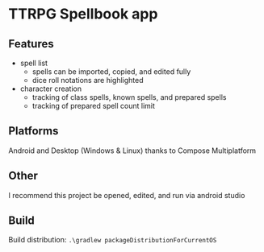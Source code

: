 # TTRPG Spellbook app

## Features
- spell list
  - spells can be imported, copied, and edited fully
  - dice roll notations are highlighted
- character creation
  - tracking of class spells, known spells, and prepared spells
  - tracking of prepared spell count limit

## Platforms
Android and Desktop (Windows & Linux) thanks to Compose Multiplatform

## Other
I recommend this project be opened, edited, and run via android studio

## Build
Build distribution:
`.\gradlew packageDistributionForCurrentOS`